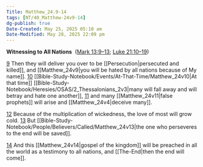 ```yaml
---
Title: Matthew_24.9-14
tags: [NT/40_Matthew-24v9-14]
dg-publish: true
Date-Created: May 25, 2025 05:10 am
Date-Modified: May 28, 2025 22:09 pm
---
```

**Witnessing to All Nations** 
([Mark 13:9–13](https://www.google.com/url?sa=E&q=https%3A%2F%2Fbiblehub.com%2Fbsb%2Fmark%2F13.htm%239); [Luke 21:10–19](https://www.google.com/url?sa=E&q=https%3A%2F%2Fbiblehub.com%2Fbsb%2Fluke%2F21.htm%2310))

[9](https://www.google.com/url?sa=E&q=https%3A%2F%2Fbiblehub.com%2Fmatthew%2F24-9.htm) Then they will deliver you over to be [[Persecution|persecuted and killed]], and [[Matthew_24v9|you will be hated by all nations because of My name]]. [10](https://www.google.com/url?sa=E&q=https%3A%2F%2Fbiblehub.com%2Fmatthew%2F24-10.htm) [[Bible-Study-Notebook/Events/At-That-Time/Matthew_24v10|At that time]] [[Bible-Study-Notebook/Heresies/OSAS/2_Thessalonians_2v3|many will fall away and will betray and hate one another]], [11](https://www.google.com/url?sa=E&q=https%3A%2F%2Fbiblehub.com%2Fmatthew%2F24-11.htm) and many [[Matthew_24v11|false prophets]] will arise and [[Matthew_24v4|deceive many]].

[12](https://www.google.com/url?sa=E&q=https%3A%2F%2Fbiblehub.com%2Fmatthew%2F24-12.htm) Because of the multiplication of wickedness, the love of most will grow cold. [13](https://www.google.com/url?sa=E&q=https%3A%2F%2Fbiblehub.com%2Fmatthew%2F24-13.htm) But [[Bible-Study-Notebook/People/Believers/Called/Matthew_24v13|the one who perseveres to the end will be saved]].

[14](https://www.google.com/url?sa=E&q=https%3A%2F%2Fbiblehub.com%2Fmatthew%2F24-14.htm) And this [[Matthew_24v14|gospel of the kingdom]] will be preached in all the world as a testimony to all nations, and [[The-End|then the end will come]].
